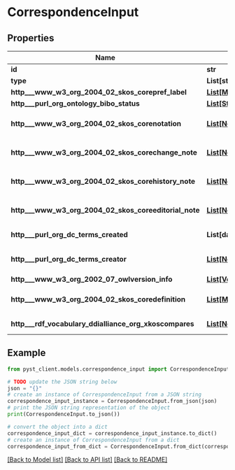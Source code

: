 # CorrespondenceInput


## Properties

Name | Type | Description | Notes
------------ | ------------- | ------------- | -------------
**id** | **str** | https://www.w3.org/TR/json-ld/#node-identifiers | 
**type** | **List[str]** | https://www.w3.org/TR/json-ld/#specifying-the-type | 
**http___www_w3_org_2004_02_skos_corepref_label** | [**List[MultilingualString]**](MultilingualString.md) | https://www.w3.org/TR/skos-primer/#secpref | 
**http___purl_org_ontology_bibo_status** | [**List[Status]**](Status.md) | https://github.com/dcmi/bibo/blob/main/rdf/bibo.ttl#L391 | 
**http___www_w3_org_2004_02_skos_corenotation** | [**List[Notation]**](Notation.md) | https://www.w3.org/TR/skos-primer/#secnotations | [optional] [default to []]
**http___www_w3_org_2004_02_skos_corechange_note** | [**List[NonLiteralNote]**](NonLiteralNote.md) |  | [optional] [default to []]
**http___www_w3_org_2004_02_skos_corehistory_note** | [**List[NonLiteralNote]**](NonLiteralNote.md) |  | [optional] [default to []]
**http___www_w3_org_2004_02_skos_coreeditorial_note** | [**List[NonLiteralNote]**](NonLiteralNote.md) |  | [optional] [default to []]
**http___purl_org_dc_terms_created** | **List[datetime]** | https://www.dublincore.org/specifications/dublin-core/dcmi-terms/#http://purl.org/dc/terms/created | 
**http___purl_org_dc_terms_creator** | [**List[Node]**](Node.md) | https://www.dublincore.org/specifications/dublin-core/dcmi-terms/#http://purl.org/dc/elements/1.1/creator | 
**http___www_w3_org_2002_07_owlversion_info** | [**List[VersionString]**](VersionString.md) | https://www.w3.org/TR/owl-ref/#versionInfo-def | 
**http___www_w3_org_2004_02_skos_coredefinition** | [**List[MultilingualString]**](MultilingualString.md) | https://www.w3.org/TR/skos-primer/#secdocumentation | [optional] [default to []]
**http___rdf_vocabulary_ddialliance_org_xkoscompares** | [**List[Node]**](Node.md) | https://rdf-vocabulary.ddialliance.org/xkos.html#correspondences | 

## Example

```python
from pyst_client.models.correspondence_input import CorrespondenceInput

# TODO update the JSON string below
json = "{}"
# create an instance of CorrespondenceInput from a JSON string
correspondence_input_instance = CorrespondenceInput.from_json(json)
# print the JSON string representation of the object
print(CorrespondenceInput.to_json())

# convert the object into a dict
correspondence_input_dict = correspondence_input_instance.to_dict()
# create an instance of CorrespondenceInput from a dict
correspondence_input_from_dict = CorrespondenceInput.from_dict(correspondence_input_dict)
```
[[Back to Model list]](../README.md#documentation-for-models) [[Back to API list]](../README.md#documentation-for-api-endpoints) [[Back to README]](../README.md)


